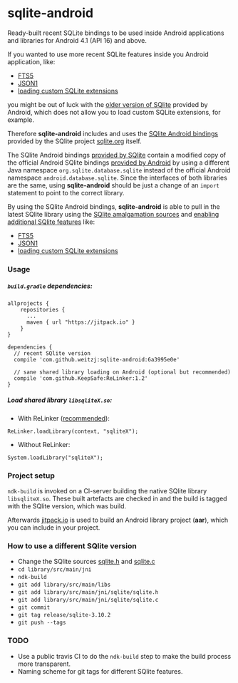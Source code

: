 # sqlite-android

Ready-built recent SQLite bindings to be used inside Android applications and libraries for Android 4.1 (API 16) and above.

If you wanted to use more recent SQLite features inside you Android application, like:

- [FTS5](https://www.sqlite.org/fts5.html)
- [JSON1](https://www.sqlite.org/json1.html)
- [loading custom SQLite extensions](https://www.sqlite.org/loadext.html)

you might be out of luck with the [older version of SQlite](http://stackoverflow.com/questions/2421189/version-of-sqlite-used-in-android) provided by Android, which does not allow you to load custom SQLite extensions, for example.

Therefore **sqlite-android** includes and uses the [SQlite Android bindings](https://www.sqlite.org/android/doc/trunk/www/index.wiki) provided by the SQlite project [sqlite.org](sqlite.org) itself.

The SQlite Android bindings [provided by SQlite](https://www.sqlite.org/android/doc/trunk/www/index.wiki) contain a modified copy of the official Android SQlite bindings [provided by Android](https://github.com/android/platform_frameworks_base/tree/d59921149bb5948ffbcb9a9e832e9ac1538e05a0/core/java/android/database/sqlite) by using a different Java namespace `org.sqlite.database.sqlite` instead of the official Android namespace  `android.database.sqlite`. Since the interfaces of both libraries are the same, using **sqlite-android** should be just a change of an `import` statement to point to the correct library.

By using the SQlite Android bindings, **sqlite-android** is able to pull in the latest SQlite library using the [SQlite amalgamation sources](https://www.sqlite.org/download.html) and [enabling additional SQlite features](library/src/main/jni/sqlite/Android.mk#L18) like:

- [FTS5](library/src/main/jni/sqlite/Android.mk#L16)
- [JSON1](library/src/main/jni/sqlite/Android.mk#L17)
- [loading custom SQLite extensions](library/src/main/jni/sqlite/Android.mk#L19)

### Usage

#####  `build.gradle` dependencies:

```
allprojects {
	repositories {
	  ...
	  maven { url "https://jitpack.io" }
	}
}

dependencies {
  // recent SQlite version
  compile 'com.github.weitzj:sqlite-android:6a3995e0e'
  
  // sane shared library loading on Android (optional but recommended)
  compile 'com.github.KeepSafe:ReLinker:1.2'
}
```

##### Load shared library `libsqliteX.so`:

- With ReLinker ([recommended](https://medium.com/keepsafe-engineering/the-perils-of-loading-native-libraries-on-android-befa49dce2db#.iboxtk215)):

```
ReLinker.loadLibrary(context, "sqliteX");
```

- Without ReLinker:

```
System.loadLibrary("sqliteX");
```

### Project setup

`ndk-build` is invoked on a CI-server building the native SQlite library `libsqliteX.so`. These built artefacts are checked in and the build is tagged with the SQlite version, which was build.

Afterwards [jitpack.io](jitpack.io) is used to build an Android library project (**aar**), which you can include in your project.

### How to use a different SQlite version

- Change the SQlite sources [sqlite.h](library/src/main/jni/sqlite/sqlite3.h) and [sqlite.c](library/src/main/jni/sqlite/sqlite3.c)
- `cd library/src/main/jni`
- `ndk-build`
- `git add library/src/main/libs`
- `git add library/src/main/jni/sqlite/sqlite.h`
- `git add library/src/main/jni/sqlite/sqlite.c`
- `git commit`
- `git tag release/sqlite-3.10.2`
- `git push --tags`

### TODO

- Use a public travis CI to do the `ndk-build` step to make the build process more transparent.
- Naming scheme for git tags for different SQlite features.
